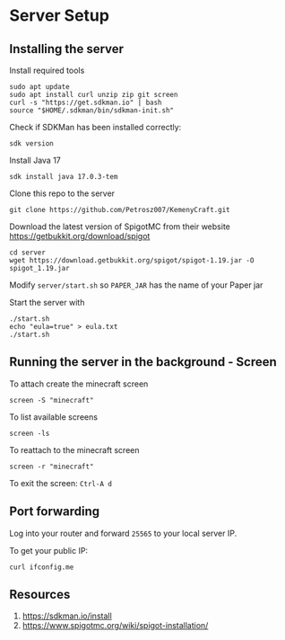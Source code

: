 # Server Setup

## Installing the server

Install required tools

    sudo apt update
    sudo apt install curl unzip zip git screen
    curl -s "https://get.sdkman.io" | bash
    source "$HOME/.sdkman/bin/sdkman-init.sh"

Check if SDKMan has been installed correctly:

    sdk version

Install Java 17

    sdk install java 17.0.3-tem

Clone this repo to the server

    git clone https://github.com/Petrosz007/KemenyCraft.git

Download the latest version of SpigotMC from their website https://getbukkit.org/download/spigot

    cd server
    wget https://download.getbukkit.org/spigot/spigot-1.19.jar -O spigot_1.19.jar

Modify `server/start.sh` so `PAPER_JAR` has the name of your Paper jar

Start the server with 

    ./start.sh
    echo "eula=true" > eula.txt
    ./start.sh

## Running the server in the background - Screen

To attach create the minecraft screen

    screen -S "minecraft"

To list available screens

    screen -ls

To reattach to the minecraft screen

    screen -r "minecraft"

To exit the screen: `Ctrl-A d` 

## Port forwarding

Log into your router and forward `25565` to your local server IP.

To get your public IP:

    curl ifconfig.me



## Resources
1. https://sdkman.io/install
2. https://www.spigotmc.org/wiki/spigot-installation/
